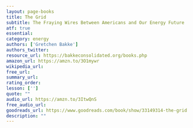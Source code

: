 ```yaml
---
layout: page-books
title: The Grid
subtitle: The Fraying Wires Between Americans and Our Energy Future
atf: true
essential: 
category: energy
authors: ['Gretchen Bakke']
authors_twitter: 
resource_url: https://bakkeconsolidated.org/books.php
amazon_url: https://amzn.to/3O1mywr
wikipedia_url: 
free_url: 
summary_url: 
rating_order: 
lesson: ['']
quote: ""
audio_url: https://amzn.to/3ItwQnS
free_audio_url: 
goodreads_url: https://www.goodreads.com/book/show/33149314-the-grid
description: ""
---
```

